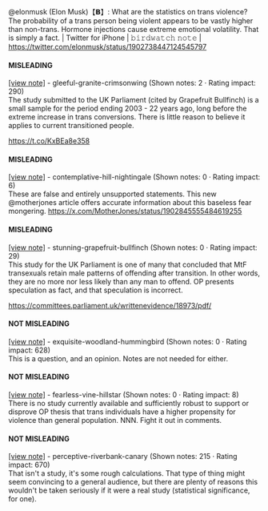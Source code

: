 @elonmusk (Elon Musk)【𝗕】: What are the statistics on trans violence? The probability of a trans person being violent appears to be vastly higher than non-trans. Hormone injections cause extreme emotional volatility. That is simply a fact. | Twitter for iPhone | 𝚋𝚒𝚛𝚍𝚠𝚊𝚝𝚌𝚑 𝚗𝚘𝚝𝚎 | https://twitter.com/elonmusk/status/1902738447124545797

#### MISLEADING

[[view note]](https://x.com/i/birdwatch/n/1903090432273236275) - gleeful-granite-crimsonwing (Shown notes: 2 · Rating impact: 290)\
The study submitted to the UK Parliament (cited by Grapefruit Bullfinch) is a small sample for the period ending 2003 - 22 years ago, long before the extreme increase in trans conversions. There is little reason to believe it applies to current transitioned people.

https://t.co/KxBEa8e358

#### MISLEADING

[[view note]](https://x.com/i/birdwatch/n/1902855197791227957) - contemplative-hill-nightingale (Shown notes: 0 · Rating impact: 6)\
These are false and entirely unsupported statements. This new @motherjones article offers accurate information about this baseless fear mongering.  https://x.com/MotherJones/status/1902845555484619255

#### MISLEADING

[[view note]](https://x.com/i/birdwatch/n/1902839149163581908) - stunning-grapefruit-bullfinch (Shown notes: 0 · Rating impact: 29)\
This study for the UK Parliament is one of many that concluded that MtF transexuals retain male patterns of offending after transition. In other words, they are no more nor less likely than any man to offend. OP presents speculation as fact, and that speculation is incorrect. 

https://committees.parliament.uk/writtenevidence/18973/pdf/

#### NOT MISLEADING

[[view note]](https://x.com/i/birdwatch/n/1903119779445227523) - exquisite-woodland-hummingbird (Shown notes: 0 · Rating impact: 628)\
This is a question, and an opinion. Notes are not needed for either.

#### NOT MISLEADING

[[view note]](https://x.com/i/birdwatch/n/1903055331682553874) - fearless-vine-hillstar (Shown notes: 0 · Rating impact: 8)\
There is no study currently available and sufficiently robust to support or disprove OP thesis that trans individuals have a higher propensity for violence than general population. NNN. Fight it out in comments.

#### NOT MISLEADING

[[view note]](https://x.com/i/birdwatch/n/1902853316125884528) - perceptive-riverbank-canary (Shown notes: 215 · Rating impact: 670)\
That isn't a study, it's some rough calculations. That type of thing might seem convincing to a general audience, but there are plenty of reasons this wouldn't be taken seriously if it were a real study (statistical significance, for one).
